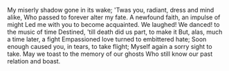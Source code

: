 My miserly shadow gone in its wake;
'Twas you, radiant, dress and mind alike,
Who passed to forever alter my fate.
A newfound faith, an impulse of might
Led me with you to become acquainted.
We laughed! We danced! to the music of time
Destined, 'till death did us part, to make it
But, alas, much a time later, a fight
Empassioned love turned to embittered hate;
Soon enough caused you, in tears, to take flight;
Myself again a sorry sight to take.
May we toast to the memory of our ghosts
Who still know our past relation and boast.